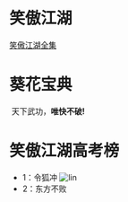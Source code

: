 # 笑傲江湖
[笑傲江湖全集](https://github.com/tensorflow)

# 葵花宝典
  天下武功，**唯快不破!**
  
# 笑傲江湖高考榜
* 1：令狐冲
![lin](http://pic19.nipic.com/20120314/8032979_012308630314_2.jpg)
* 2：东方不败
